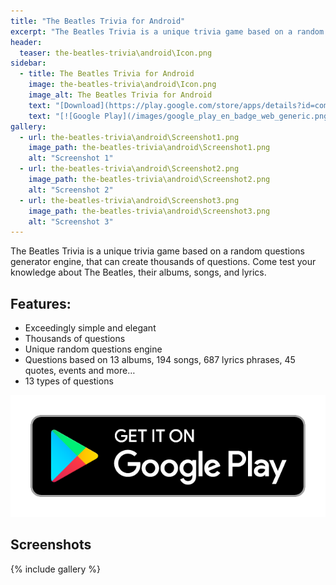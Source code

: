 ```yaml
---
title: "The Beatles Trivia for Android"
excerpt: "The Beatles Trivia is a unique trivia game based on a random questions generator engine, that can create thousands of questions. Come test your knowledge about The Beatles, their albums, songs, and lyrics."
header:
  teaser: the-beatles-trivia\android\Icon.png
sidebar:
  - title: The Beatles Trivia for Android
    image: the-beatles-trivia\android\Icon.png
    image_alt: The Beatles Trivia for Android
    text: "[Download](https://play.google.com/store/apps/details?id=com.saguiitay.BeatlesTrivia){: .btn .btn--large .btn--success}"
    text: "[![Google Play](/images/google_play_en_badge_web_generic.png)](https://play.google.com/store/apps/details?id=com.saguiitay.BeatlesTrivia)"
gallery:
  - url: the-beatles-trivia\android\Screenshot1.png
    image_path: the-beatles-trivia\android\Screenshot1.png
    alt: "Screenshot 1"
  - url: the-beatles-trivia\android\Screenshot2.png
    image_path: the-beatles-trivia\android\Screenshot2.png
    alt: "Screenshot 2"
  - url: the-beatles-trivia\android\Screenshot3.png
    image_path: the-beatles-trivia\android\Screenshot3.png
    alt: "Screenshot 3"
---
```


The Beatles Trivia is a unique trivia game based on a random questions generator engine, that can create thousands of questions. Come test your knowledge about The Beatles, their albums, songs, and lyrics.

## Features:

  - Exceedingly simple and elegant
  - Thousands of questions
  - Unique random questions engine
  - Questions based on 13 albums, 194 songs, 687 lyrics phrases, 45 quotes, events and more…
  - 13 types of questions

  
[![Google Play](/images/google_play_en_badge_web_generic.png)](https://play.google.com/store/apps/details?id=com.saguiitay.BeatlesTrivia)
  
## Screenshots

{% include gallery %}
